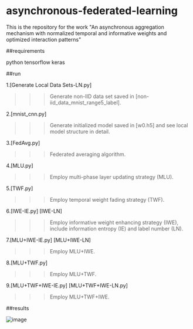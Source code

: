 # asynchronous-federated-learning

This is the repository for the work "An asynchronous aggregation mechanism with normalized temporal and informative weights and optimized interaction patterns"


##requirements

python
tensorflow
keras


##run

1.[Generate Local Data Sets-LN.py]
 >>>Generate non-IID data set saved in [non-iid_data_mnist_range5_label].

2.[mnist_cnn.py]
>>>Generate initialized model saved in [w0.h5] and see local model structure in detail.

3.[FedAvg.py]
>>>Federated averaging algorithm.

4.[MLU.py]
>>> Employ multi-phase layer updating strategy (MLU).

5.[TWF.py]
>>> Employ temporal weight fading strategy (TWF).

6.[IWE-IE.py] [IWE-LN]
>>> Employ informative weight enhancing strategy (IWE), include information entropy (IE) and label number (LN).

7.[MLU+IWE-IE.py] [MLU+IWE-LN]
>>> Employ MLU+IWE.

8.[MLU+TWF.py]
>>> Employ MLU+TWF.

9.[MLU+TWF+IWE-IE.py] [MLU+TWF+IWE-LN.py]
>>>Employ MLU+TWF+IWE.


##results

![image](https://user-images.githubusercontent.com/73324626/120967236-d60c8300-c799-11eb-96f9-b6f7a2c76b86.png)

